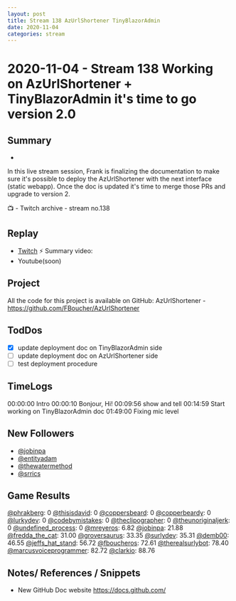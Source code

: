 ```yaml
---
layout: post
title: Stream 138 AzUrlShortener TinyBlazorAdmin
date: 2020-11-04
categories: stream
---
```



# 2020-11-04 - Stream 138 Working on AzUrlShortener + TinyBlazorAdmin it's time to go version 2.0

## Summary
-

In this live stream session, Frank is finalizing the documentation to make sure it's possible to deploy the AzUrlShortener with the next interface (static webapp). Once the doc is updated it's time to merge those PRs and upgrade to version 2.

📺 - Twitch archive - stream no.138

## Replay


- [Twitch](https://www.twitch.tv/fboucheros)
⚡ Summary video:
- Youtube(soon)

## Project

All the code for this project is available on GitHub: AzUrlShortener - https://github.com/FBoucher/AzUrlShortener

## TodDos

- [X] update deployment doc on TinyBlazorAdmin side
- [ ] update deployment doc on AzUrlShortener side
- [ ] test deployment procedure

## TimeLogs

00:00:00 Intro
00:00:10 Bonjour, Hi!
00:09:56 show and tell
00:14:59 Start working on TinyBlazorAdmin doc
01:49:00 Fixing mic level

## New Followers

- [@jobinpa](https://www.twitch.tv/jobinpa)
- [@entityadam](https://www.twitch.tv/entityadam)
- [@thewatermethod](https://www.twitch.tv/thewatermethod)
- [@srrics](https://www.twitch.tv/srrics)

## Game Results

[@phrakberg](https://www.twitch.tv/phrakberg): 0
[@thisisdavid](https://www.twitch.tv/thisisdavid): 0
[@coppersbeard](https://www.twitch.tv/coppersbeard): 0
[@copperbeardy](https://www.twitch.tv/copperbeardy): 0
[@lurkydev](https://www.twitch.tv/lurkydev): 0
[@codebymistakes](https://www.twitch.tv/codebymistakes): 0
[@theclipographer](https://www.twitch.tv/theclipographer): 0
[@theunoriginaljerk](https://www.twitch.tv/theunoriginaljerk): 0
[@undefined_process](https://www.twitch.tv/undefined_process): 0
[@mreyeros](https://www.twitch.tv/mreyeros): 6.82
[@jobinpa](https://www.twitch.tv/jobinpa): 21.88
[@fredda_the_cat](https://www.twitch.tv/fredda_the_cat): 31.00
[@groversaurus](https://www.twitch.tv/groversaurus): 33.35
[@surlydev](https://www.twitch.tv/surlydev): 35.31
[@demb00](https://www.twitch.tv/demb00): 46.55
[@jeffs_hat_stand](https://www.twitch.tv/jeffs_hat_stand): 56.72
[@fboucheros](https://www.twitch.tv/fboucheros): 72.61
[@therealsurlybot](https://www.twitch.tv/therealsurlybot): 78.40
[@marcusvoiceprogrammer](https://www.twitch.tv/marcusvoiceprogrammer): 82.72
[@clarkio](https://www.twitch.tv/clarkio): 88.76

## Notes/ References / Snippets

- New GitHub Doc website https://docs.github.com/
